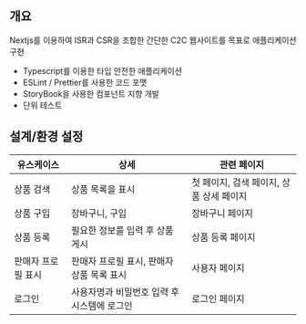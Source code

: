 ## 개요

Nextjs를 이용하여 ISR과 CSR을 조합한 간단한 C2C 웹사이트를 목표로 애플리케이션 구현

- Typescript를 이용한 타입 안전한 애플리케이션
- ESLint / Prettier를 사용한 코드 포맷
- StoryBook을 사용한 컴포넌트 지향 개발
- 단위 테스트

## 설계/환경 설정

| 유스케이스         | 상세                                        | 관련 페이지                              |
| ------------------ | ------------------------------------------- | ---------------------------------------- |
| 상품 검색          | 상품 목록을 표시                            | 첫 페이지, 검색 페이지, 상품 상세 페이지 |
| 상품 구입          | 장바구니, 구입                              | 장바구니 페이지                          |
| 상품 등록          | 필요한 정보를 입력 후 상품 게시             | 상품 등록 페이지                         |
| 판매자 프로필 표시 | 판매자 프로필 표시, 판매자 상품 목록 표시   | 사용자 페이지                            |
| 로그인             | 사용자명과 비밀번호 입력 후 시스템에 로그인 | 로그인 페이지                            |
